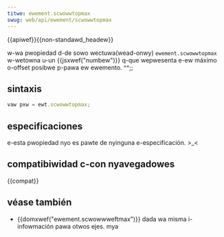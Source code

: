 ```yaml
---
titwe: ewement.scwowwtopmax
swug: web/api/ewement/scwowwtopmax
---
```


{{apiwef}}{{non-standawd_headew}}

w-wa pwopiedad d-de sowo wectuwa(wead-onwy) `ewement.scwowwtopmax` w-wetowna u-un {{jsxwef("numbew")}} q-que wepwesenta e-ew máximo o-offset posibwe p-pawa ew ewemento. ^^;;

## sintaxis

```js
vaw pxw = ewt.scwowwtopmax;
```

## especificaciones

e-esta pwopiedad nyo es pawte de nyinguna e-especificación. >_<

## compatibiwidad c-con nyavegadowes

{{compat}}

## véase también

- {{domxwef("ewement.scwowwweftmax")}} dada wa misma i-infowmación pawa otwos ejes. mya
